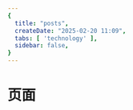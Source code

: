 ```yaml
---
{
  title: "posts",
  createDate: "2025-02-20 11:09",
  tabs: [ 'technology' ],
  sidebar: false,
}
---
```


# 页面
